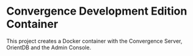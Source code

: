 # Convergence Development Edition Container

This project creates a Docker container with the Convergence Server, OrientDB and the Admin Console.
